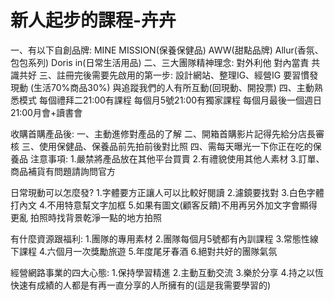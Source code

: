 # 新人起步的課程-卉卉
一、有以下自創品牌:
MINE MISSION(保養保健品)
AWW(甜點品牌)
Allur(香氛、包包系列)
Doris in(日常生活用品)
二、三大團隊精神理念:
對外利他
對內當責
共識共好
三、註冊完後需要先啟用的第一步:
設計網站、整理IG、經營IG
要習慣發現動
(生活70%商品30%)
與追蹤我們的人有所互動(回現動、開投票)
四、主動熟悉模式
每個禮拜二21:00有課程
每個月5號21:00有獨家課程
每個月最後一個週日21:00月會+讀書會

收購首購產品後:
一、主動進修對產品的了解
二、開箱首購影片記得先給分店長審核
三、使用保健品、保養品前先拍前後對比照
四、需每天曝光一下你正在吃的保養品
注意事項:
1.嚴禁將產品放在其他平台買賣
2.有禮貌使用其他人素材
3.訂單、商品補貨有問題請詢問官方

日常現動可以怎麼發?
1.字體要方正讓人可以比較好閱讀
2.濾鏡要找對
3.白色字體打內文
4.不用特意幫文字加框
5.如果有圖文(顧客反饋)不用再另外加文字會顯得更亂
拍照時找背景乾淨一點的地方拍照

有什麼資源跟福利:
1.團隊的專用素材
2.團隊每個月5號都有內訓課程
3.常態性線下課程
4.六個月一次獎勵旅遊
5.年度尾牙春酒
6.絕對共好的團隊氣氛

經營網路事業的四大心態:
1.保持學習精進
2.主動互動交流
3.樂於分享
4.持之以恆
快速有成績的人都是有再一直分享的人所擁有的(這是我需要學習的)



